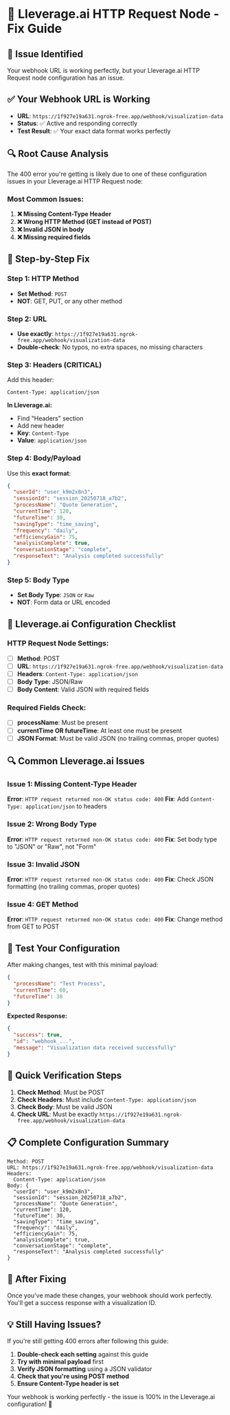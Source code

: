 # 🔧 Lleverage.ai HTTP Request Node - Fix Guide

## 🚨 **Issue Identified**
Your webhook URL is working perfectly, but your Lleverage.ai HTTP Request node configuration has an issue.

## ✅ **Your Webhook URL is Working**
- **URL**: `https://1f927e19a631.ngrok-free.app/webhook/visualization-data`
- **Status**: ✅ Active and responding correctly
- **Test Result**: ✅ Your exact data format works perfectly

## 🔍 **Root Cause Analysis**
The 400 error you're getting is likely due to one of these configuration issues in your Lleverage.ai HTTP Request node:

### **Most Common Issues:**

1. **❌ Missing Content-Type Header**
2. **❌ Wrong HTTP Method (GET instead of POST)**
3. **❌ Invalid JSON in body**
4. **❌ Missing required fields**

## 🔧 **Step-by-Step Fix**

### **Step 1: HTTP Method**
- **Set Method**: `POST`
- **NOT**: GET, PUT, or any other method

### **Step 2: URL**
- **Use exactly**: `https://1f927e19a631.ngrok-free.app/webhook/visualization-data`
- **Double-check**: No typos, no extra spaces, no missing characters

### **Step 3: Headers (CRITICAL)**
Add this header:
```
Content-Type: application/json
```

**In Lleverage.ai:**
- Find "Headers" section
- Add new header
- **Key**: `Content-Type`
- **Value**: `application/json`

### **Step 4: Body/Payload**
Use this **exact format**:
```json
{
  "userId": "user_k9m2x8n3",
  "sessionId": "session_20250718_a7b2",
  "processName": "Quote Generation",
  "currentTime": 120,
  "futureTime": 30,
  "savingType": "time_saving",
  "frequency": "daily",
  "efficiencyGain": 75,
  "analysisComplete": true,
  "conversationStage": "complete",
  "responseText": "Analysis completed successfully"
}
```

### **Step 5: Body Type**
- **Set Body Type**: `JSON` or `Raw`
- **NOT**: Form data or URL encoded

## 🎯 **Lleverage.ai Configuration Checklist**

### **HTTP Request Node Settings:**
- [ ] **Method**: POST
- [ ] **URL**: `https://1f927e19a631.ngrok-free.app/webhook/visualization-data`
- [ ] **Headers**: `Content-Type: application/json`
- [ ] **Body Type**: JSON/Raw
- [ ] **Body Content**: Valid JSON with required fields

### **Required Fields Check:**
- [ ] **processName**: Must be present
- [ ] **currentTime OR futureTime**: At least one must be present
- [ ] **JSON Format**: Must be valid JSON (no trailing commas, proper quotes)

## 🔍 **Common Lleverage.ai Issues**

### **Issue 1: Missing Content-Type Header**
**Error**: `HTTP request returned non-OK status code: 400`
**Fix**: Add `Content-Type: application/json` to headers

### **Issue 2: Wrong Body Type**
**Error**: `HTTP request returned non-OK status code: 400`
**Fix**: Set body type to "JSON" or "Raw", not "Form"

### **Issue 3: Invalid JSON**
**Error**: `HTTP request returned non-OK status code: 400`
**Fix**: Check JSON formatting (no trailing commas, proper quotes)

### **Issue 4: GET Method**
**Error**: `HTTP request returned non-OK status code: 400`
**Fix**: Change method from GET to POST

## 🧪 **Test Your Configuration**

After making changes, test with this minimal payload:
```json
{
  "processName": "Test Process",
  "currentTime": 60,
  "futureTime": 30
}
```

**Expected Response:**
```json
{
  "success": true,
  "id": "webhook_...",
  "message": "Visualization data received successfully"
}
```

## 🎯 **Quick Verification Steps**

1. **Check Method**: Must be POST
2. **Check Headers**: Must include `Content-Type: application/json`
3. **Check Body**: Must be valid JSON
4. **Check URL**: Must be exactly `https://1f927e19a631.ngrok-free.app/webhook/visualization-data`

## 📋 **Complete Configuration Summary**

```
Method: POST
URL: https://1f927e19a631.ngrok-free.app/webhook/visualization-data
Headers: 
  Content-Type: application/json
Body: {
  "userId": "user_k9m2x8n3",
  "sessionId": "session_20250718_a7b2",
  "processName": "Quote Generation",
  "currentTime": 120,
  "futureTime": 30,
  "savingType": "time_saving",
  "frequency": "daily",
  "efficiencyGain": 75,
  "analysisComplete": true,
  "conversationStage": "complete",
  "responseText": "Analysis completed successfully"
}
```

## 🚀 **After Fixing**

Once you've made these changes, your webhook should work perfectly. You'll get a success response with a visualization ID.

## 💡 **Still Having Issues?**

If you're still getting 400 errors after following this guide:

1. **Double-check each setting** against this guide
2. **Try with minimal payload** first
3. **Verify JSON formatting** using a JSON validator
4. **Check that you're using POST method**
5. **Ensure Content-Type header is set**

Your webhook is working perfectly - the issue is 100% in the Lleverage.ai configuration! 🎯